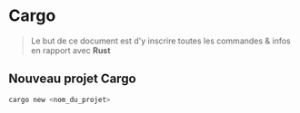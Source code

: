 # Cargo

> Le but de ce document est d'y inscrire toutes les commandes & infos en rapport avec **Rust**

## Nouveau projet Cargo

```bash
cargo new <nom_du_projet>
```
